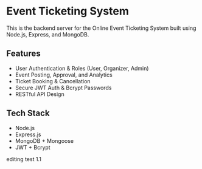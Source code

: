 # Event Ticketing System

This is the backend server for the Online Event Ticketing System built using Node.js, Express, and MongoDB.

## Features

- User Authentication & Roles (User, Organizer, Admin)
- Event Posting, Approval, and Analytics
- Ticket Booking & Cancellation
- Secure JWT Auth & Bcrypt Passwords
- RESTful API Design

## Tech Stack

- Node.js
- Express.js
- MongoDB + Mongoose
- JWT + Bcrypt

editing test 1.1